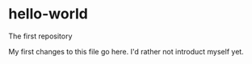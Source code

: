 # hello-world
The first repository

My first changes to this file go here. 
I'd rather not introduct myself yet. 
